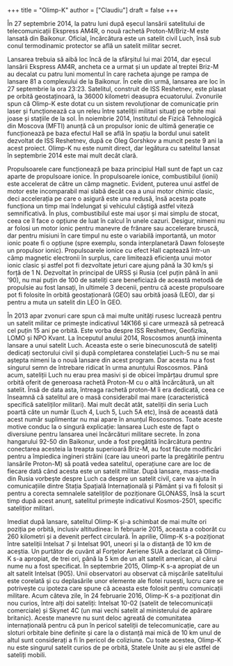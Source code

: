 +++
title = "Olimp-K"
author = ["Claudiu"]
draft = false
+++

În 27 septembrie 2014, la patru luni după eșecul lansării satelitului de telecomunicații Ekspress AM4R, o nouă rachetă Proton-M/Briz-M este lansată din Baikonur. Oficial, încărcătura este un satelit civil Luch, însă sub conul termodinamic protector se află un satelit militar secret.

Lansarea trebuia să aibă loc încă de la sfârșitul lui mai 2014, dar eșecul lansării Ekspress AM4R, ancheta ce a urmat și un update al treptei Briz-M au decalat cu patru luni momentul în care racheta ajunge pe rampa de lansare 81 a complexului de la Baikonur. În cele din urmă, lansarea are loc în 27 septembrie la ora 23:23. Satelitul, construit de ISS Reshetnev, este plasat pe orbită geostaținoară, la 36000 kilometri deasupra ecuatorului. Zvonurile spun că Olimp-K este dotat cu un sistem revoluționar de comunicație prin laser și funcționează ca un releu între sateliții militari situați pe orbite mai joase și stațiile de la sol. În noiembrie 2014, Institutul de Fizică Tehnologică din Moscova (MFTI) anunță că un propulsor ionic de ultimă generație ce funcționează pe baza efectul Hall se află în spațiu la bordul unui satelit dezvoltat de ISS Reshetnev, după ce Oleg Gorshkov a muncit peste 9 ani la acest proiect. Olimp-K nu este numit direct, dar legătura cu satelitul lansat în septembrie 2014 este mai mult decât clară.

Propulsoarele care funcționează pe baza principiul Hall sunt de fapt un caz aparte de propulsoare ionice. În propulsoarele ionice, combustibilul (ionii) este accelerat de către un câmp magnetic. Evident, puterea unui astfel de motor este incomparabil mai slabă decât cea a unui motor chimic clasic, deci accelerația pe care o asigură este una redusă, însă acesta poate funcționa un timp mai îndelungat și vehiculul câștigă astfel viteză semnificativă. În plus, combustibilul este mai ușor și mai simplu de stocat, ceea ce îl face o opțiune de luat în calcul în unele cazuri. Desigur, nimeni nu ar folosi un motor ionic pentru manevre de frânare sau accelerare bruscă, dar pentru misiuni în care timpul nu este o variabilă importantă, un motor ionic poate fi o opțiune (spre exemplu, sonda interplanetară Dawn folosește un propulsor ionic). Propulsoarele ionice cu efect Hall captează într-un câmp magnetic electronii în surplus, care limitează eficiența unui motor ionic clasic și astfel pot fi dezvoltate jeturi care ajung până la 30 km/s și forță de 1 N. Dezvoltat în principal de URSS și Rusia (cel puțin până în anii ’90), nu mai puțin de 100 de sateliți care beneficiază de această metodă de propulsie au fost lansați, în ultimele 3 decenii, pentru că aceste propulsoare pot fi folosite în orbită geostaționară (GEO) sau orbită joasă (LEO), dar și pentru a muta un satelit din LEO în GEO.

În 2013 apar zvonuri care spun că mai multe unități rusesc lucrează pentru un satelit militar ce primește indicativul 14K166 și care urmează să petreacă cel puțin 15 ani pe orbită. Este vorba despre ISS Reshetnev, Geofizika, LOMO și NPO Kvant. La începutul anului 2014, Roscosmos anunță iminenta lansare a unui satelit Luch. Aceasta este o serie binecunoscută de sateliți dedicați sectorului civil și după completarea constelației Luch-5 nu se mai aștepta nimeni la o nouă lansare din acest program. Dar acesta nu a fost singurul semn de întrebare ridicat în urma anunțului Roscosmos. Până acum, sateliții Luch nu erau prea masivi și de obicei împărțau drumul spre orbită oferit de generoasa rachetă Proton-M cu o altă încărcătură, un alt satelit. Însă de data asta, întreaga rachetă proton-M îi era dedicată, ceea ce înseamnă că satelitul are o masă considerabil mai mare (caracteristică specifică sateliților militari). Mai mult decât atât, sateliții din seria Luch poartă câte un număr (Luch 4, Luch 5, Luch 5A etc), însă de această dată acest număr suplimentar nu mai apare în anunțul Roscosmos. Toate aceste motive conduc la o singură explicație: lansarea Luch este de fapt o diversiune pentru lansarea unei încărcături militare secrete. În zona hangarului 92-50 din Baikonur, unde a fost pregătită încărcătura pentru conectarea acesteia la treapta superioară Briz-M, au fost făcute modificări pentru a împiedica ingineri străini (care iau uneori parte la pregătirile pentru lansările Proton-M) să poată vedea satelitul, operațiune care are loc de fiecare dată când acesta este un satelit militar. După lansare, mass-media din Rusia vorbește despre Luch ca despre un satelit civil, care va ajuta în comunicațiile dintre Stația Spațială Internațională și Pământ și va fi folosit și pentru a corecta semnalele sateliților de poziționare GLONASS, însă la scurt timp după acest anunț, satelitul primește indicativul Kosmos-2501, specific satelițior militari.

Imediat după lansare, satelitul Olimp-K și-a schimbat de mai multe ori poziția pe orbită, inclusiv altitudinea: în februarie 2015, aceasta a coborât cu 260 kilometri și a devenit perfect circulară. În aprilie, Olimp-K s-a poziționat între sateliții Intelsat 7 și Intelsat 901, uneori și la o distanță de 10 km de aceștia. Un purtător de cuvânt al Forțelor Aeriene SUA a declarat că Olimp-K s-a apropiat, de trei ori, până la 5 km de un alt satelit american, al cărui nume nu a fost specificat. În septembrie 2015, Olimp-K s-a apropiat de un alt satelit Intelsat (905). Unii observatori au observat că mișcările satelitului este corelată și cu deplasările unor elemente ale flotei rusești, lucru care se potrivește cu ipoteza care spune că aceasta este folosit pentru comunicații militare. Acum câteva zile, în 24 februarie 2016, Olimp-K s-a poziționat din nou curios, între alți doi sateliți: Intelsat 10-02 (satelit de telecomunicații comerciale) și Skynet 4C (un mai vechi satelit al ministerului de apărare britanic). Aceste manevre nu sunt deloc agreată de comunitatea internațională pentru că pun în pericol sateliții de telecomunicație, care au sloturi orbitale bine definite și care la o distanță mai mică de 10 km unul de altul sunt considerați a fi în pericol de coliziune. Cu toate acestea, Olimp-K nu este singurul satelit curios de pe orbită, Statele Unite au și ele astfel de sateliți mobili.
